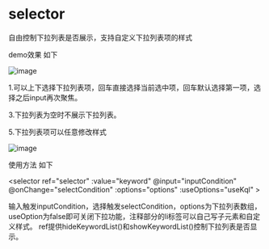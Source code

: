 # selector
自由控制下拉列表是否展示，支持自定义下拉列表项的样式

demo效果 如下

![image](https://user-images.githubusercontent.com/52400220/115375892-cb555900-a200-11eb-89ac-cbf1a5fc9122.png)

1.可以上下选择下拉列表项，回车直接选择当前选中项，回车默认选择第一项，选择之后input再次聚焦。

3.下拉列表为空时不展示下拉列表。

5.下拉列表项可以任意修改样式

![image](https://user-images.githubusercontent.com/52400220/115375656-96490680-a200-11eb-9b5f-407340c072ef.png)

使用方法 如下

<selector
      ref="selector"
      :value="keyword"
      @input="inputCondition"
      @onChange="selectCondition"
      :options="options"
      :useOptions="useKql"
    >
      <!-- <template #default="{ prop }">
        <li
          v-for="(item, index) in options"
          :key="index"
          :class="{ active: prop.currSelectIndex === index }"
          @click="prop.selectItem(item)"
        >
          <span class="name">{{ item.name }}</span
          ><span>{{ item.desc }}</span>
        </li>
      </template> -->
    </selector>

输入触发inputCondition，选择触发selectCondition，options为下拉列表数组，useOption为false即可关闭下拉功能，注释部分的li标签可以自己写子元素和自定义样式。
ref提供hideKeywordList()和showKeywordList()控制下拉列表是否显示。
